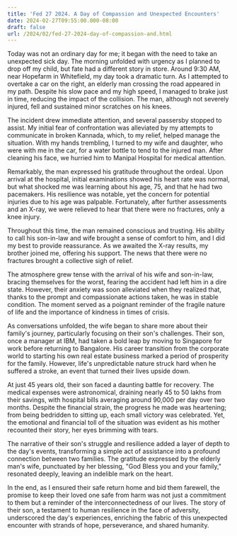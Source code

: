 ```yaml
---
title: 'Fed 27 2024. A Day of Compassion and Unexpected Encounters'
date: 2024-02-27T09:55:00.000-08:00
draft: false
url: /2024/02/fed-27-2024-day-of-compassion-and.html
---
```


Today was not an ordinary day for me; it began with the need to take an unexpected sick day. The morning unfolded with urgency as I planned to drop off my child, but fate had a different story in store. Around 9:30 AM, near Hopefarm in Whitefield, my day took a dramatic turn. As I attempted to overtake a car on the right, an elderly man crossing the road appeared in my path. Despite his slow pace and my high speed, I managed to brake just in time, reducing the impact of the collision. The man, although not severely injured, fell and sustained minor scratches on his knees.

  

The incident drew immediate attention, and several passersby stopped to assist. My initial fear of confrontation was alleviated by my attempts to communicate in broken Kannada, which, to my relief, helped manage the situation. With my hands trembling, I turned to my wife and daughter, who were with me in the car, for a water bottle to tend to the injured man. After cleaning his face, we hurried him to Manipal Hospital for medical attention.

  

Remarkably, the man expressed his gratitude throughout the ordeal. Upon arrival at the hospital, initial examinations showed his heart rate was normal, but what shocked me was learning about his age, 75, and that he had two pacemakers. His resilience was notable, yet the concern for potential injuries due to his age was palpable. Fortunately, after further assessments and an X-ray, we were relieved to hear that there were no fractures, only a knee injury.

  

Throughout this time, the man remained conscious and trusting. His ability to call his son-in-law and wife brought a sense of comfort to him, and I did my best to provide reassurance. As we awaited the X-ray results, my brother joined me, offering his support. The news that there were no fractures brought a collective sigh of relief.

  

The atmosphere grew tense with the arrival of his wife and son-in-law, bracing themselves for the worst, fearing the accident had left him in a dire state. However, their anxiety was soon alleviated when they realized that, thanks to the prompt and compassionate actions taken, he was in stable condition. The moment served as a poignant reminder of the fragile nature of life and the importance of kindness in times of crisis.  

  

  

As conversations unfolded, the wife began to share more about their family's journey, particularly focusing on their son's challenges. Their son, once a manager at IBM, had taken a bold leap by moving to Singapore for work before returning to Bangalore. His career transition from the corporate world to starting his own real estate business marked a period of prosperity for the family. However, life's unpredictable nature struck hard when he suffered a stroke, an event that turned their lives upside down.

  

At just 45 years old, their son faced a daunting battle for recovery. The medical expenses were astronomical, draining nearly 45 to 50 lakhs from their savings, with hospital bills averaging around 90,000 per day over two months. Despite the financial strain, the progress he made was heartening; from being bedridden to sitting up, each small victory was celebrated. Yet, the emotional and financial toll of the situation was evident as his mother recounted their story, her eyes brimming with tears.

  

The narrative of their son's struggle and resilience added a layer of depth to the day's events, transforming a simple act of assistance into a profound connection between two families. The gratitude expressed by the elderly man's wife, punctuated by her blessing, "God Bless you and your family," resonated deeply, leaving an indelible mark on the heart.

  

In the end, as I ensured their safe return home and bid them farewell, the promise to keep their loved one safe from harm was not just a commitment to them but a reminder of the interconnectedness of our lives. The story of their son, a testament to human resilience in the face of adversity, underscored the day's experiences, enriching the fabric of this unexpected encounter with strands of hope, perseverance, and shared humanity.
